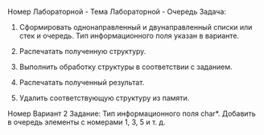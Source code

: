 Номер Лабораторной - 
Тема Лабораторной - Очередь
Задача: 
1. Сформировать однонаправленный и двунаправленный списки или стек и очередь. Тип информационного поля указан в варианте.

2. Распечатать полученную структуру.

3. Выполнить обработку структуры в соответствии с заданием.

4. Распечатать полученный результат.

5. Удалить соответствующую структуру из памяти.

Номер Вариант 2
Задание: Тип информационного поля char*. Добавить в очередь элементы с номерами 1, 3, 5 и т. д.